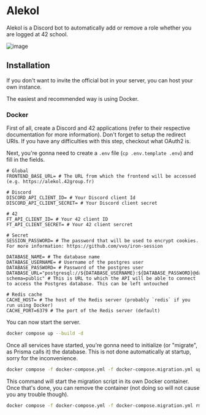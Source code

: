 # Alekol

Alekol is a Discord bot to automatically add or remove a role whether you are logged at 42 school.

![image](https://user-images.githubusercontent.com/76964081/163008574-42fdb83b-082a-4c3f-9572-27dbb4ad9842.png)

## Installation

If you don't want to invite the official bot in your server, you can host your own instance.

The easiest and recommended way is using Docker.

### Docker

First of all, create a Discord and 42 applications (refer to their respective documentation for more information). Don't forget to setup the redirect URIs. If you have any difficulties with this step, checkout what OAuth2 is.

Next, you're gonna need to create a `.env` file (`cp .env.template .env`) and fill in the fields.

```
# Global
FRONTEND_BASE_URL= # The URL from which the frontend will be accessed (e.g. https://alekol.42group.fr)

# Discord
DISCORD_API_CLIENT_ID= # Your Discord client Id
DISCORD_API_CLIENT_SECRET= # Your Discord client secret

# 42
FT_API_CLIENT_ID= # Your 42 client ID
FT_API_CLIENT_SECRET= # Your 42 client sercret

# Secret
SESSION_PASSWORD= # The password that will be used to encrypt cookies. For more information: https://github.com/vvo/iron-session

DATABASE_NAME= # The database name
DATABASE_USERNAME= # Username of the postgres user
DATABASE_PASSWORD= # Password of the postgres user
DATABASE_URL="postgresql://${DATABASE_USERNAME}:${DATABASE_PASSWORD}@database:5432/${DATABASE_NAME}?schema=public" # This is URL to which the API will be able to connect to access the Postgres database. This can be left untouched

# Redis cache
CACHE_HOST= # The host of the Redis server (probably `redis` if you run using Docker)
CACHE_PORT=6379 # The port of the Redis server (default)
```

You can now start the server.

```sh
docker compose up --build -d
```

Once all services have started, you're gonna need to initialize (or "migrate", as Prisma calls it) the database. This is not done automatically at startup, sorry for the inconvenience.

```sh
docker compose -f docker-compose.yml -f docker-compose.migration.yml up --build prisma-migrate
```

This command will start the migration script in its own Docker container. Once that's done, you can remove the container (not doing so will not cause you any trouble though).

```sh
docker compose -f docker-compose.yml -f docker-compose.migration.yml rm prisma-migrate
```
